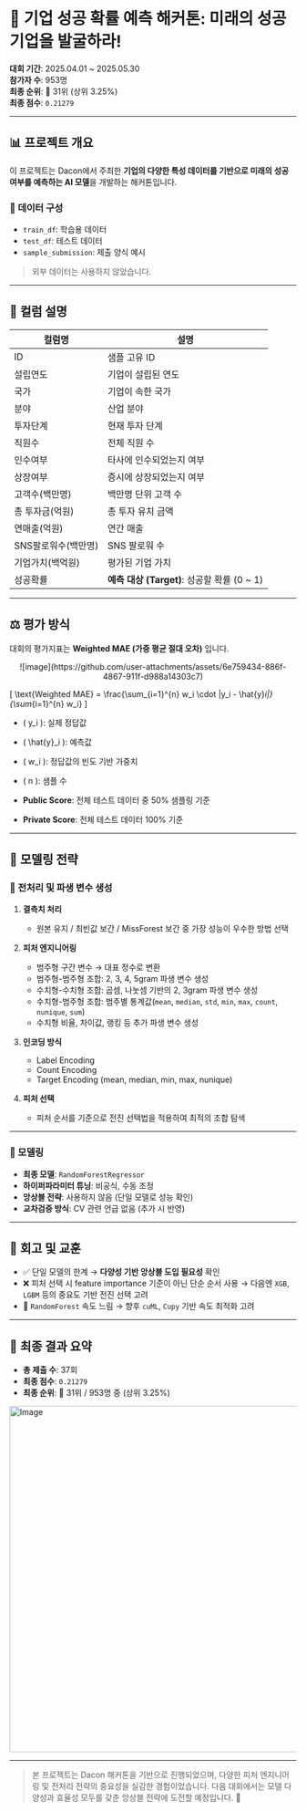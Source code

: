 # 🚀 기업 성공 확률 예측 해커톤: 미래의 성공기업을 발굴하라!

**대회 기간**: 2025.04.01 ~ 2025.05.30  
**참가자 수**: 953명  
**최종 순위**: 🥉 31위 (상위 3.25%)  
**최종 점수**: `0.21279`

---

## 📊 프로젝트 개요

이 프로젝트는 Dacon에서 주최한 **기업의 다양한 특성 데이터를 기반으로 미래의 성공 여부를 예측하는 AI 모델**을 개발하는 해커톤입니다.

### 📁 데이터 구성

- `train_df`: 학습용 데이터
- `test_df`: 테스트 데이터
- `sample_submission`: 제출 양식 예시

> 외부 데이터는 사용하지 않았습니다.

---

## 📄 컬럼 설명

| 컬럼명             | 설명                             |
|------------------|----------------------------------|
| ID               | 샘플 고유 ID                     |
| 설립연도           | 기업이 설립된 연도                   |
| 국가              | 기업이 속한 국가                    |
| 분야              | 산업 분야                          |
| 투자단계           | 현재 투자 단계                      |
| 직원수            | 전체 직원 수                        |
| 인수여부           | 타사에 인수되었는지 여부                |
| 상장여부           | 증시에 상장되었는지 여부               |
| 고객수(백만명)      | 백만명 단위 고객 수                   |
| 총 투자금(억원)     | 총 투자 유치 금액                    |
| 연매출(억원)        | 연간 매출                           |
| SNS팔로워수(백만명) | SNS 팔로워 수                        |
| 기업가치(백억원)    | 평가된 기업 가치                      |
| 성공확률           | **예측 대상 (Target)**: 성공할 확률 (0 ~ 1) |

---

## ⚖️ 평가 방식

대회의 평가지표는 **Weighted MAE (가중 평균 절대 오차)** 입니다.

<p align="center">
  ![image](https://github.com/user-attachments/assets/6e759434-886f-4867-911f-d988a14303c7)
</p>

\[
\text{Weighted MAE} = \frac{\sum_{i=1}^{n} w_i \cdot |y_i - \hat{y}_i|}{\sum_{i=1}^{n} w_i}
\]

- \( y_i \): 실제 정답값  
- \( \hat{y}_i \): 예측값  
- \( w_i \): 정답값의 빈도 기반 가중치  
- \( n \): 샘플 수

- **Public Score**: 전체 테스트 데이터 중 50% 샘플링 기준  
- **Private Score**: 전체 테스트 데이터 100% 기준

---

## 🧰 모델링 전략

### 📌 전처리 및 파생 변수 생성

1. **결측치 처리**  
   - 원본 유지 / 최빈값 보간 / MissForest 보간 중 가장 성능이 우수한 방법 선택

2. **피처 엔지니어링**  
   - 범주형 구간 변수 → 대표 정수로 변환  
   - 범주형-범주형 조합: 2, 3, 4, 5gram 파생 변수 생성  
   - 수치형-수치형 조합: 곱셈, 나눗셈 기반의 2, 3gram 파생 변수 생성  
   - 수치형-범주형 조합: 범주별 통계값(`mean`, `median`, `std`, `min`, `max`, `count`, `nunique`, `sum`)  
   - 수치형 비율, 차이값, 랭킹 등 추가 파생 변수 생성

3. **인코딩 방식**  
   - Label Encoding  
   - Count Encoding  
   - Target Encoding (mean, median, min, max, nunique)

4. **피처 선택**  
   - 피처 순서를 기준으로 전진 선택법을 적용하여 최적의 조합 탐색

---

### 🧠 모델링

- **최종 모델**: `RandomForestRegressor`  
- **하이퍼파라미터 튜닝**: 비공식, 수동 조정  
- **앙상블 전략**: 사용하지 않음 (단일 모델로 성능 확인)  
- **교차검증 방식**: CV 관련 언급 없음 (추가 시 반영)

---

## 📝 회고 및 교훈

- ✅ 단일 모델의 한계 → **다양성 기반 앙상블 도입 필요성** 확인
- ❌ 피처 선택 시 feature importance 기준이 아닌 단순 순서 사용 → 다음엔 `XGB`, `LGBM` 등의 중요도 기반 전진 선택 고려
- 🐢 `RandomForest` 속도 느림 → 향후 `cuML`, `Cupy` 기반 속도 최적화 고려

---

## 🌟 최종 결과 요약

- **총 제출 수**: 37회  
- **최종 점수**: `0.21279`  
- **최종 순위**: 🥉 31위 / 953명 중 (상위 3.25%)

<img width="1502" height="607" alt="Image" src="https://github.com/user-attachments/assets/55c2e249-ca82-4fb8-afef-c86594d56cf3" />

---

> 본 프로젝트는 Dacon 해커톤을 기반으로 진행되었으며, 다양한 피처 엔지니어링 및 전처리 전략의 중요성을 실감한 경험이었습니다. 다음 대회에서는 모델 다양성과 효율성 모두를 갖춘 앙상블 전략에 도전할 예정입니다. 🚀
